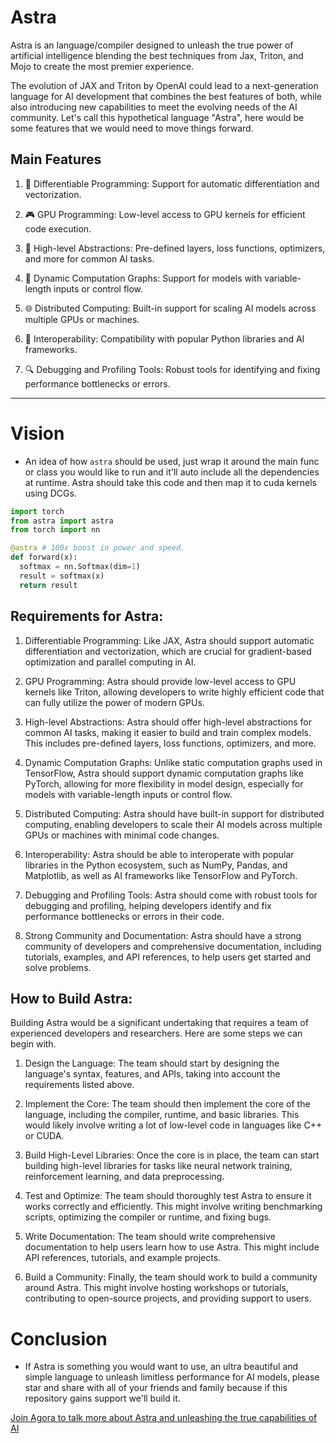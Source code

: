 # Astra
Astra is an language/compiler designed to unleash the true power of artificial intelligence blending the best techniques from Jax, Triton, and Mojo to create the most premier experience.

The evolution of JAX and Triton by OpenAI could lead to a next-generation language for AI development that combines the best features of both, while also introducing new capabilities to meet the evolving needs of the AI community. Let's call this hypothetical language "Astra", here would be some features that we would need to move things forward.

## Main Features

1.  🔄 Differentiable Programming: Support for automatic differentiation and vectorization.

2.  🎮 GPU Programming: Low-level access to GPU kernels for efficient code execution.

3.  🧩 High-level Abstractions: Pre-defined layers, loss functions, optimizers, and more for common AI tasks.

4.  🌳 Dynamic Computation Graphs: Support for models with variable-length inputs or control flow.

5.  🌐 Distributed Computing: Built-in support for scaling AI models across multiple GPUs or machines.

6.  🔗 Interoperability: Compatibility with popular Python libraries and AI frameworks.

7.  🔍 Debugging and Profiling Tools: Robust tools for identifying and fixing performance bottlenecks or errors.

---

# Vision
- An idea of how `astra` should be used, just wrap it around the main func or class you would like to run and it'll auto include all the dependencies at runtime. Astra should take this code and then map it to cuda kernels using DCGs.
  
```python
import torch
from astra import astra
from torch import nn

@astra # 100x boost in power and speed.
def forward(x):
  softmax = nn.Softmax(dim=1)
  result = softmax(x)
  return result

```

## Requirements for Astra:

1.  Differentiable Programming: Like JAX, Astra should support automatic differentiation and vectorization, which are crucial for gradient-based optimization and parallel computing in AI.

2.  GPU Programming: Astra should provide low-level access to GPU kernels like Triton, allowing developers to write highly efficient code that can fully utilize the power of modern GPUs.

3.  High-level Abstractions: Astra should offer high-level abstractions for common AI tasks, making it easier to build and train complex models. This includes pre-defined layers, loss functions, optimizers, and more.

4.  Dynamic Computation Graphs: Unlike static computation graphs used in TensorFlow, Astra should support dynamic computation graphs like PyTorch, allowing for more flexibility in model design, especially for models with variable-length inputs or control flow.

5.  Distributed Computing: Astra should have built-in support for distributed computing, enabling developers to scale their AI models across multiple GPUs or machines with minimal code changes.

6.  Interoperability: Astra should be able to interoperate with popular libraries in the Python ecosystem, such as NumPy, Pandas, and Matplotlib, as well as AI frameworks like TensorFlow and PyTorch.

7.  Debugging and Profiling Tools: Astra should come with robust tools for debugging and profiling, helping developers identify and fix performance bottlenecks or errors in their code.

8.  Strong Community and Documentation: Astra should have a strong community of developers and comprehensive documentation, including tutorials, examples, and API references, to help users get started and solve problems.

## How to Build Astra:

Building Astra would be a significant undertaking that requires a team of experienced developers and researchers. Here are some steps we can begin with.

1.  Design the Language: The team should start by designing the language's syntax, features, and APIs, taking into account the requirements listed above.

2.  Implement the Core: The team should then implement the core of the language, including the compiler, runtime, and basic libraries. This would likely involve writing a lot of low-level code in languages like C++ or CUDA.

3.  Build High-Level Libraries: Once the core is in place, the team can start building high-level libraries for tasks like neural network training, reinforcement learning, and data preprocessing.

4.  Test and Optimize: The team should thoroughly test Astra to ensure it works correctly and efficiently. This might involve writing benchmarking scripts, optimizing the compiler or runtime, and fixing bugs.

5.  Write Documentation: The team should write comprehensive documentation to help users learn how to use Astra. This might include API references, tutorials, and example projects.

6.  Build a Community: Finally, the team should work to build a community around Astra. This might involve hosting workshops or tutorials, contributing to open-source projects, and providing support to users.

# Conclusion
- If Astra is something you would want to use, an ultra beautiful and simple language to unleash limitless performance for AI models, please star and share with all of your friends and family because if this repository gains support we'll build it.

[Join Agora to talk more about Astra and unleashing the true capabilities of AI](https://discord.gg/qUtxnK2NMf)
